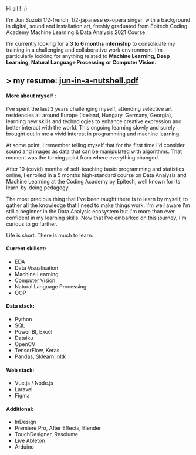 Hi all ! ::)

I'm Jun Suzuki 1/2-french, 1/2-japanese ex-opera singer, with a background in digital, sound and installation art, freshly graduated from Epitech Coding Academy Machine Learning & Data Analysis 2021 Course.

I'm currently looking for a **3 to 6 months internship** to consolidate my training in a challenging and collaborative work environment. I'm particularly looking for anything related to **Machine Learning, Deep Learning, Natural Language Processing or Computer Vision.**

## > my resume: [jun-in-a-nutshell.pdf](https://github.com/szkjn/resume/files/7368401/CV_ML_OCT2021_v1.2.pdf)

#### More about myself :

I've spent the last 3 years challenging myself, attending selective art residencies all around Europe (Iceland, Hungary, Germany, Georgia), learning new skills and technologies to enhance creative expression and better interact with the world. This ongoing learning slowly and surely brought out in me a vivid interest in programming and machine learning.

At some point, I remember telling myself that for the first time I'd consider sound and images as data that can be manipulated with algorithms. That moment was the turning point from where everything changed.

After 10 (covid) months of self-teaching basic programming and statistics online, I enrolled in a 5 months high-standard course on Data Analysis and Machine Learning at the Coding Academy by Epitech, well known for its learn-by-doing pedagogy.

The most precious thing that I've been taught there is to learn by myself, to gather all the knowledge that I need to make things work. I'm well aware I'm still a beginner in the Data Analysis ecosystem but I'm more than ever confident in my learning skills. Now that I've embarked on this journey, I'm curious to go further.

Life is short. There is much to learn.

#### Current skillset:
+ EDA
+ Data Visualisation
+ Machine Learning
+ Computer Vision
+ Natural Language Processing
+ OOP

#### Data stack:
+ Python
+ SQL
+ Power BI, Excel
+ Dataiku
+ OpenCV
+ TensorFlow, Keras
+ Pandas, Sklearn, nltk

#### Web stack:
+ Vue.js / Node.js
+ Laravel
+ Figma

#### Additional:
+ InDesign
+ Premiere Pro, After Effects, Blender
+ TouchDesigner, Resolume
+ Live Ableton
+ Arduino

